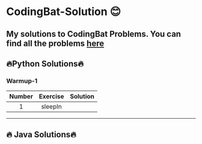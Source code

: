 # CodingBat-Solution 😊
My solutions to CodingBat Problems. You can find all the problems [here](https://codingbat.com/java)
---
## 🔥Python Solutions🔥
### Warmup-1
|**Number**| **Exercise** | **Solution** 
| :-----------: | :-----------: | :-----------: | 
| 1 | sleepIn | 

---
## 🔥 Java Solutions🔥